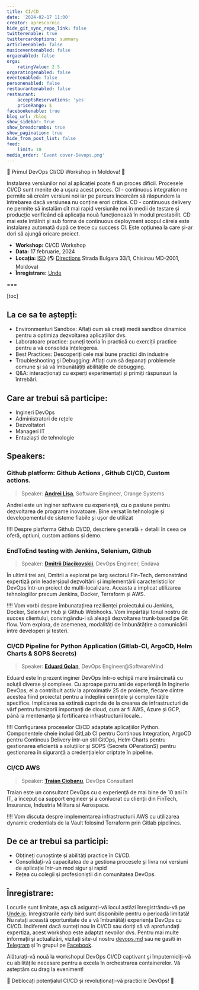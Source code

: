 ```yaml
---
title: CI/CD
date: '2024-02-17 11:00'
creator: aprescornic
hide_git_sync_repo_link: false
twitterenable: true
twittercardoptions: summary
articleenabled: false
musiceventenabled: false
orgaenabled: false
orga:
    ratingValue: 2.5
orgaratingenabled: false
eventenabled: false
personenabled: false
restaurantenabled: false
restaurant:
    acceptsReservations: 'yes'
    priceRange: $
facebookenable: true
blog_url: /blog
show_sidebar: true
show_breadcrumbs: true
show_pagination: true
hide_from_post_list: false
feed:
    limit: 10
media_order: 'Event cover-Devops.png'
---
```


🚀 Primul DevOps CI/CD Workshop in Moldova! 🚀

Instalarea versiunilor noi al aplicației poate fi un proces dificil. Procesele CI/CD sunt menite de a ușura acest proces. CI - continuous integration ne permite să creăm versiuni noi iar pe parcurs încercăm să răspundem la întrebarea dacă versiunea nu conține erori critice. CD - continuous delivery ne permite să instalăm cît mai rapid versiunile noi în medii de testare și producție verificând că aplicația nouă funcționează în modul prestabilit. CD mai este întâlnit și sub forma de continuous deployment scopul căreia este instalarea automată după ce trece cu success CI. Este opțiunea la care și-ar dori să ajungă oricare proiect.

- **Workshop:** CI/CD Workshop
- **Data:** 17 februarie, 2024
- **Locația:** [ISD](https://isd-soft.com/) (🌎 [Directions](https://maps.app.goo.gl/sx6AYXzFKJfi99vk7) Strada Bulgara 33/1, Chisinau MD-2001, Moldova)
- **Înregistrare:** [Unde](https://unde.io/event/267)

===

[toc]

## La ce sa te aștepți:
    
- Environmenturi Sandbox: Aflați cum să creați medii sandbox dinamice pentru a optimiza dezvoltarea aplicațiilor dvs.
- Laboratoare practice: puneți teoria în practică cu exerciții practice pentru a vă consolida înțelegerea.
- Best Practices: Descoperiți cele mai bune practici din industrie
- Troubleshooting și Debugging: Aflați cum să depanați problemele comune și să vă îmbunătățiți abilitățile de debugging.
- Q&A: interacționați cu experți experimentați și primiți răspunsuri la întrebări.


## Care ar trebui să participe:

- Ingineri DevOps
- Administratori de rețele
- Dezvoltatori
- Manageri IT
- Entuziaști de tehnologie

## Speakers:

### Github platform: Github Actions , Github CI/CD, Custom actions.

> Speaker: **[Andrei Lisa](https://md.linkedin.com/in/andrei-lisa-743b03202)**, Software Engineer, Orange Systems

Andrei este un inginer software cu experiență, cu o pasiune pentru dezvoltarea de programe inovatoare. Bine versat în tehnologie și developementul de sisteme fiabile și ușor de utilizat

!!!! Despre platforma Github CI/CD, descriere generală + detalii în ceea ce oferă, optiuni, custom actions și demo.

### EndToEnd testing with Jenkins, Selenium, Github

> Speaker: **[Dmitrii Diacikovskii](https://www.linkedin.com/in/d-dmitrii/)**, DevOps Engineer, Endava

În ultimii trei ani, Dmitrii a explorat pe larg sectorul Fin-Tech, demonstrând expertiză prin leaderșipul dezvoltării și implementării caracteristicilor DevOps într-un proiect de multi-localizare. Aceasta a implicat utilizarea tehnologiilor precum Jenkins, Docker, Terraform și AWS.

!!!! Vom vorbi despre îmbunatațirea rezilienței proiectului cu Jenkins, Docker, Selenium Hub și Github Webhooks. Vom împărtăși tonul nostru de succes clientului, convingându-i să aleagă dezvoltarea trunk-based pe Git flow. Vom explora, de asemenea, modalități de îmbunătățire a comunicării între developeri și testeri.

### CI/CD Pipeline for Python Application (Gitlab-CI, ArgoCD, Helm Charts & SOPS Secrets)
>Speaker: **[Eduard Golan](https://www.linkedin.com/in/golaneduard/)**, DevOps Engineer@SoftwareMind

Eduard este în prezent inginer DevOps într-o echipă mare însărcinată cu soluții diverse și complexe. Cu aproape patru ani de experiență în Inginerie DevOps, el a contribuit activ la aproximativ 25 de proiecte, fiecare dintre acestea fiind proiectat pentru a îndeplini cerințele și complexitățile specifice. Implicarea sa extinsă cuprinde de la crearea de infrastructuri de vârf pentru furnizorii importanți de cloud, cum ar fi AWS, Azure și GCP, până la mentenanța și fortificarea infrastructurii locale..

!!!! Configurarea proceselor CI/CD  adaptate aplicațiilor Python. Componentele cheie includ GitLab CI pentru Continous Integration, ArgoCD pentru Continous Delivery într-un stil GitOps, Helm Charts pentru gestionarea eficientă a soluțiilor și SOPS (Secrets OPerationS) pentru gestionarea în siguranță a credențialelor criptate în pipeline.

### CI/CD AWS

> Speaker: **[Traian Ciobanu](https://www.facebook.com/lordzmd)**, DevOps Consultant

Traian este un consultant DevOps cu o experiență de mai bine de 10 ani în IT, a început ca support engineer și a conlucrat cu clienții din FinTech, Insurance, Industria Militara si Aerospace.

!!!! Vom discuta despre implementarea infrastructurii AWS cu utilizarea dynamic credentials de la Vault folosind Terraform prin  Gitlab pipelines.

## De ce ar trebui sa participi:

* Obțineți cunoștințe și abilități practice în CI/CD.
* Consolidați-vă capacitatea de a gestiona procesele și livra noi versiuni de aplicație într-un mod sigur și rapid
* Rețea cu colegii și profesioniștii din comunitatea DevOps.


## Înregistrare:

Locurile sunt limitate, așa că asigurați-vă locul astăzi înregistrându-vă pe [Unde.io](https://unde.io/event/267). Înregistrarile early bird sunt disponibile pentru o perioadă limitată!
Nu ratați această oportunitate de a vă îmbunătăți experiența DevOps cu CI/CD. Indiferent dacă sunteți nou în CI/CD sau doriți să vă aprofundați expertiza, acest workshop este adaptat nevoilor dvs.
Pentru mai multe informații și actualizări, vizitați site-ul nostru [devops.md](https://devops.md) sau ne gasiti in [Telegram](https://t.me/devops_moldova) și în grupul pe [Facebook]().

Alăturați-vă nouă la workshopul DevOps CI/CD captivant și împuterniciți-vă cu abilitățile necesare pentru a excela în orchestrarea containerelor. Vă așteptăm cu drag la eveniment!

🌟 Deblocați potențialul CI/CD și revoluționați-vă practicile DevOps! 🌟

